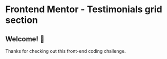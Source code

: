 # Frontend Mentor - Testimonials grid section

## Welcome! 👋

Thanks for checking out this front-end coding challenge.
